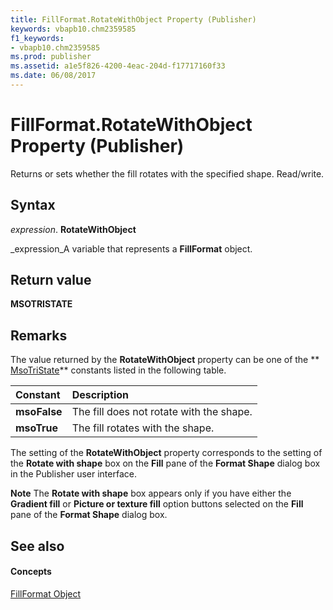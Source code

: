 ```yaml
---
title: FillFormat.RotateWithObject Property (Publisher)
keywords: vbapb10.chm2359585
f1_keywords:
- vbapb10.chm2359585
ms.prod: publisher
ms.assetid: a1e5f826-4200-4eac-204d-f17717160f33
ms.date: 06/08/2017
---
```



# FillFormat.RotateWithObject Property (Publisher)

Returns or sets whether the fill rotates with the specified shape. Read/write.


## Syntax

 _expression_. **RotateWithObject**

 _expression_A variable that represents a  **FillFormat** object.


## Return value

 **MSOTRISTATE**


## Remarks

The value returned by the  **RotateWithObject** property can be one of the ** [MsoTriState](http://msdn.microsoft.com/library/2036cfc9-be7d-e05c-bec7-af05e3c3c515%28Office.15%29.aspx)** constants listed in the following table.



|**Constant**|**Description**|
|:-----|:-----|
| **msoFalse**|The fill does not rotate with the shape.|
| **msoTrue**|The fill rotates with the shape.|
The setting of the  **RotateWithObject** property corresponds to the setting of the **Rotate with shape** box on the **Fill** pane of the **Format Shape** dialog box in the Publisher user interface.


 **Note**  The  **Rotate with shape** box appears only if you have either the **Gradient fill** or **Picture or texture fill** option buttons selected on the **Fill** pane of the **Format Shape** dialog box.


## See also


#### Concepts


 [FillFormat Object](fillformat-object-publisher.md)

